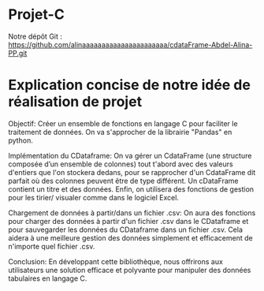 # Projet-C

Notre dépôt Git : https://github.com/alinaaaaaaaaaaaaaaaaaaaaaa/cdataFrame-Abdel-Alina-PP.git

# Explication concise de notre idée de réalisation de projet

Objectif:
Créer un ensemble de fonctions en langage C pour faciliter le traitement de données. On va s'approcher de la librairie "Pandas" en python. 

Implémentation du CDataframe:
On va gérer un CdataFrame (une structure composée d’un ensemble de colonnes) tout t'abord avec des valeurs d'entiers que l'on stockera dedans, pour se rapprocher d'un CdataFrame dit parfait où des colonnes peuvent être de type différent. Un cDataFrame contient un titre et des données. Enfin, on utilisera des fonctions de gestion pour les tirier/ visualer comme dans le logiciel Excel.

Chargement de données à partir/dans un fichier .csv:
On aura des fonctions pour charger des données à partir d'un fichier .csv dans le CDataframe et pour sauvegarder les données du CDataframe dans un fichier .csv. Cela aidera à une meilleure gestion des données simplement et efficacement de n'importe quel fichier .csv.

Conclusion:
En développant cette bibliothèque, nous offrirons aux utilisateurs une solution efficace et polyvante pour manipuler des données tabulaires en langage C.





